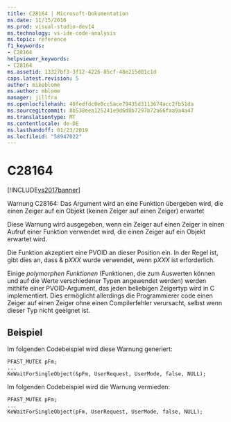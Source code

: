 ```yaml
---
title: C28164 | Microsoft-Dokumentation
ms.date: 11/15/2016
ms.prod: visual-studio-dev14
ms.technology: vs-ide-code-analysis
ms.topic: reference
f1_keywords:
- C28164
helpviewer_keywords:
- C28164
ms.assetid: 13327bf3-3f12-4226-85cf-48e215d01c1d
caps.latest.revision: 5
author: mikeblome
ms.author: mblome
manager: jillfra
ms.openlocfilehash: 40fedfdc0e0cc5ace79435d3113674acc2fb51da
ms.sourcegitcommit: 8b538eea125241e9d6d8b7297b72a66faa9a4a47
ms.translationtype: MT
ms.contentlocale: de-DE
ms.lasthandoff: 01/23/2019
ms.locfileid: "58947022"
---
```

# <a name="c28164"></a>C28164
[!INCLUDE[vs2017banner](../includes/vs2017banner.md)]

Warnung C28164: Das Argument wird an eine Funktion übergeben wird, die einen Zeiger auf ein Objekt (keinen Zeiger auf einen Zeiger) erwartet  
  
 Diese Warnung wird ausgegeben, wenn ein Zeiger auf einen Zeiger in einen Aufruf einer Funktion verwendet wird, die einen Zeiger auf ein Objekt erwartet wird.  
  
 Die Funktion akzeptiert eine PVOID an dieser Position ein. In der Regel ist, gibt dies an, dass & p*XXX* wurde verwendet, wenn p*XXX* ist erforderlich.  
  
 Einige *polymorphen Funktionen* (Funktionen, die zum Auswerten können und auf die Werte verschiedener Typen angewendet werden) werden mithilfe einer PVOID-Argument, das jeden beliebigen Zeigertyp wird in C implementiert. Dies ermöglicht allerdings die Programmierer code einen Zeiger auf einen Zeiger ohne einen Compilerfehler verursacht, selbst wenn dieser Typ nicht geeignet ist.  
  
## <a name="example"></a>Beispiel  
 Im folgenden Codebeispiel wird diese Warnung generiert:  
  
```  
PFAST_MUTEX pFm;  
...  
KeWaitForSingleObject(&pFm, UserRequest, UserMode, false, NULL);  
```  
  
 Im folgenden Codebeispiel wird die Warnung vermieden:  
  
```  
PFAST_MUTEX pFm;  
...  
KeWaitForSingleObject(pFm, UserRequest, UserMode, false, NULL);  
```
